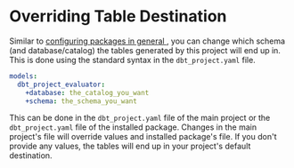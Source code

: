 # Overriding Table Destination

Similar to [configuring packages in general ](https://docs.getdbt.com/docs/build/packages#configuring-packages),
you can change which schema (and database/catalog) the tables generated by this project will end up in.
This is done using the standard syntax in the `dbt_project.yaml` file.

```yaml
models:
  dbt_project_evaluator:
    +database: the_catalog_you_want
    +schema: the_schema_you_want
```

This can be done in the `dbt_project.yaml` file of the main project or the `dbt_project.yaml` file of the installed package.
Changes in the main project's file will override values and installed package's file.
If you don't provide any values,
the tables will end up in your project's default destination.
